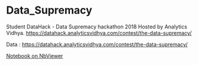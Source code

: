# Data_Supremacy
Student DataHack - Data Supremacy hackathon 2018 Hosted by Analytics Vidhya.
https://datahack.analyticsvidhya.com/contest/the-data-supremacy/

Data : https://datahack.analyticsvidhya.com/contest/the-data-supremacy/

[Notebook on NbViewer](https://nbviewer.jupyter.org/github/NishantBhavsar/Data_Supremacy/blob/master/analysis.ipynb)
